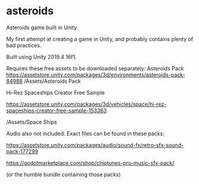 # asteroids
Asteroids game built in Unity.

My first attempt at creating a game in Unity, and probably contains plenty of bad practices.

Built using Unity  2019.4 16f1.

Requires these free assets to be downloaded separately:
Asteroids Pack
https://assetstore.unity.com/packages/3d/environments/asteroids-pack-84988
/Assets/Asteroids Pack

Hi-Rez Spaceships Creator Free Sample

https://assetstore.unity.com/packages/3d/vehicles/space/hi-rez-spaceships-creator-free-sample-153363

/Assets/Space Ships

Audio also not included. Exact files can be found in these packs:

https://assetstore.unity.com/packages/audio/sound-fx/retro-sfx-sound-pack-177299

https://godotmarketplace.com/shop/chiptunes-pro-music-sfx-pack/

(or the humble bundle containing those packs)
